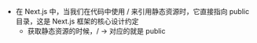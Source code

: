 - 在 Next.js 中，当我们在代码中使用 / 来引用静态资源时，它直接指向 public 目录，这是 Next.js 框架的核心设计约定
  - 获取静态资源的时候，/ -> 对应的就是 public
